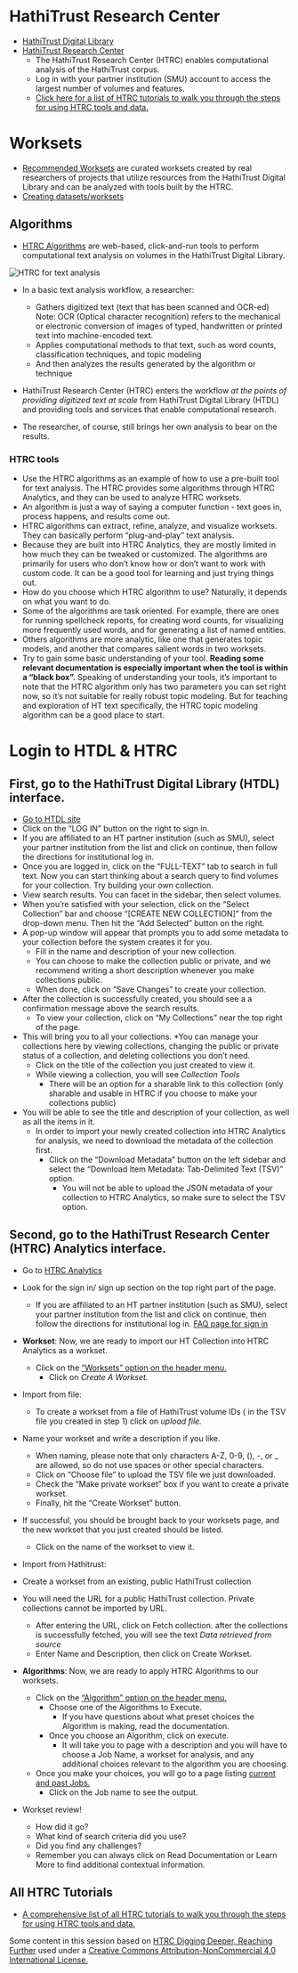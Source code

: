 # HathiTrust Research Center

* [HathiTrust Digital Library](https://www.hathitrust.org/digital_library)
* [HathiTrust Research Center](https://analytics.hathitrust.org/)
    * The HathiTrust Research Center (HTRC) enables computational analysis of the HathiTrust corpus.
    * Log in with your partner institution (SMU) account to access the largest number of volumes and features.
    * [Click here for a list of HTRC tutorials to walk you through the steps for using HTRC tools and data.](https://wiki.htrc.illinois.edu/display/COM/All+HTRC+Tutorials)


# Worksets
* [Recommended Worksets](https://analytics.hathitrust.org/staticrecommendedworksets) are curated worksets created by real researchers of projects that utilize resources from the HathiTrust Digital Library and can be analyzed with tools built by the HTRC.
* [Creating datasets/worksets](https://analytics.hathitrust.org/staticworksets#top)

##  Algorithms
* [HTRC Algorithms](https://analytics.hathitrust.org/statisticalalgorithms) are web-based, click-and-run tools to perform computational text analysis on volumes in the HathiTrust Digital Library. 

![HTRC for text analysis](../images/htrcta.png)

* In a basic text analysis workflow, a researcher:
    * Gathers digitized text (text that has been scanned and OCR-ed) Note: OCR (Optical character recognition) refers to the mechanical or electronic conversion of images of typed, handwritten or printed text into machine-encoded text. 
     * Applies computational methods to that text, such as word counts, classification techniques, and topic modeling
    * And then analyzes the results generated by the algorithm or technique

* HathiTrust Research Center (HTRC) enters the workflow *at the points of providing digitized text at scale* from HathiTrust Digital Library (HTDL) and providing tools and services that enable computational research. 
* The researcher, of course, still brings her own analysis to bear on the results.


### HTRC tools
* Use the HTRC algorithms as an example of how to use a pre-built tool for text analysis. The HTRC provides some algorithms through HTRC Analytics, and they can be used to analyze HTRC worksets.
* An algorithm is just a way of saying a computer function - text goes in, process happens, and results come out. 
* HTRC algorithms can extract, refine, analyze, and visualize worksets. They can basically perform “plug-and-play” text analysis. 
* Because they are built into HTRC Analytics, they are mostly limited in how much they can be tweaked or customized. The algorithms are primarily for users who don’t know how or don’t want to work with custom code. It can be a good tool for learning and just trying things out. 
* How do you choose which HTRC algorithm to use? Naturally, it depends on what you want to do. 
* Some of the algorithms are task oriented. For example, there are ones for running spellcheck reports, for creating word counts, for visualizing more frequently used words, and for generating a list of named entities. 
* Others algorithms are more analytic, like one that generates topic models, and another that compares salient words in two worksets.
* Try to gain some basic understanding of your tool. **Reading some relevant documentation is especially important when the tool is within a “black box”.** Speaking of understanding your tools, it’s important to note that the HTRC algorithm only has two parameters you can set right now, so it’s not suitable for really robust topic modeling. But for teaching and exploration of HT text specifically, the HTRC topic modeling algorithm can be a good place to start.

# Login to HTDL & HTRC 
## First, go to the HathiTrust Digital Library (HTDL) interface. 
* [Go to HTDL site](https://www.hathitrust.org/)
* Click on the “LOG IN” button on the right to sign in.
* If you are affiliated to an HT partner institution (such as SMU), select your partner institution from the list and click on continue, then follow the directions for institutional log in.
* Once you are logged in, click on the “FULL-TEXT” tab to search in full text. Now you can start thinking about a search query to find volumes for your collection. Try building your own collection.
* View search results. You can facet in the sidebar, then select volumes.
* When you’re satisfied with your selection, click on the “Select Collection” bar and choose “[CREATE NEW COLLECTION]” from the drop-down menu. Then hit the “Add Selected” button on the right. 
* A pop-up window will appear that prompts you to add some metadata to your collection before the system creates it for you. 
    * Fill in the name and description of your new collection. 
    * You can choose to make the collection public or private, and we recommend writing a short description whenever you make collections public. 
    * When done, click on “Save Changes” to create your collection.
* After the collection is successfully created, you should see a a confirmation message above the search results. 
    * To view your collection, click on “My Collections” near the top right of the page. 
* This will bring you to all your collections. 
    *You can manage your collections here by viewing collections, changing the public or private status of a collection, and deleting collections you don’t need. 
    * Click on the title of the collection you just created to view it. 
    * While viewing a collection, you will see *Collection Tools*
        * There will be an option for a sharable link to this collection (only sharable and usable in HTRC if you choose to make your collections public)
* You will be able to see the title and description of your collection, as well as all the items in it. 
    *   In order to import your newly created collection into HTRC Analytics for analysis, we need to download the metadata of the collection first. 
        * Click on the “Download Metadata” button on the left sidebar and select the “Download Item Metadata: Tab-Delimited Text (TSV)” option. 
            * You will not be able to upload the JSON metadata of your collection to HTRC Analytics, so make sure to select the TSV option.


## Second, go to the HathiTrust Research Center (HTRC) Analytics interface. 
* Go to [HTRC Analytics](https://analytics.hathitrust.org/)
* Look for the sign in/ sign up section on the top right part of the page.
    * If you are affiliated to an HT partner institution (such as SMU), select your partner institution from the list and click on continue, then follow the directions for institutional log in. [FAQ page for sign in](https://wiki.htrc.illinois.edu/display/COM/Troubleshooting+and+FAQs#TroubleshootingandFAQs-UserAccountsandSign-in)
* **Workset**: Now, we are ready to import our HT Collection into HTRC Analytics as a workset. 
    * Click on the [“Worksets” option on the header menu.](https://analytics.hathitrust.org/worksets) 
        * Click on *Create A Workset.* 
* Import from file:
    * To create a workset from a file of HathiTrust volume IDs ( in the TSV file you created in step 1) click on *upload file.*
* Name your workset and write a description if you like. 
    * When naming, please note that only characters A-Z, 0-9, (), -, or _  are allowed, so do not use spaces or other special characters. 
    * Click on “Choose file” to upload the TSV file we just downloaded. 
    * Check the “Make private workset” box if you want to create a private workset. 
    * Finally, hit the “Create Workset” button. 
* If successful, you should be brought back to your worksets page, and the new workset that you just created should be listed. 
    * Click on the name of the workset to view it. 
* Import from Hathitrust:
 * Create a workset from an existing, public HathiTrust collection
 * You will need the URL for a public HathiTrust collection. Private collections cannot be imported by URL.
    * After entering the URL, click on Fetch collection. after the collections is successfully fetched, you will see the text *Data retrieved from source*  
    * Enter Name and Description, then click on Create Workset. 
* **Algorithms**: Now, we are ready to apply HTRC Algorithms to our worksets.  
    * Click on the [“Algorithm” option on the header menu.](https://analytics.hathitrust.org/algorithms) 
        * Choose one of the Algorithms to Execute. 
            * If you have questions about what preset choices the Algorithm is making, read the documentation.
        * Once you choose an Algorithm, click on execute. 
            * It will take you to page with a description and you will have to choose a Job Name, a workset for analysis, and any additional choices relevant to the algorithm you are choosing. 
    * Once you make your choices, you will go to a page listing [current and past Jobs.](https://analytics.hathitrust.org/listjobs)
        * Click on the Job name to see the output.         


* Workset review!
    * How did it go?
    * What kind of search criteria did you use?
    * Did you find any challenges?
    * Remember you can always click on Read Documentation or Learn More to find additional contextual information. 

## All HTRC Tutorials
*  [A comprehensive list of all HTRC tutorials to walk you through the steps for using HTRC tools and data.](https://wiki.htrc.illinois.edu/display/COM/All+HTRC+Tutorials)

Some content in this session based on [HTRC Digging Deeper, Reaching Further](https://teach.htrc.illinois.edu/teaching-materials/) used under a [Creative Commons Attribution-NonCommercial 4.0 International License.](https://creativecommons.org/licenses/by-nc/4.0/)

